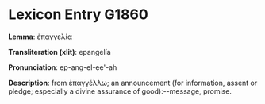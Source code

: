 # Lexicon Entry G1860

**Lemma**: ἐπαγγελία

**Transliteration (xlit)**: epangelía

**Pronunciation**: ep-ang-el-ee'-ah

**Description**:
from ἐπαγγέλλω; an announcement (for information, assent or pledge; especially a divine assurance of good):--message, promise.
